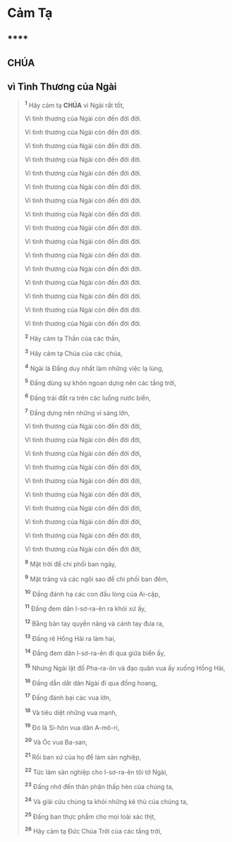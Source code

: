 # Cảm Tạ

## ****

## CHÚA

## vì Tình Thương của Ngài

> <sup><b>1</b></sup> Hãy cảm tạ **CHÚA** vì Ngài rất tốt,
>
> Vì tình thương của Ngài còn đến đời đời.
> 
> Vì tình thương của Ngài còn đến đời đời.
> 
> Vì tình thương của Ngài còn đến đời đời.
> 
> Vì tình thương của Ngài còn đến đời đời.
> 
> Vì tình thương của Ngài còn đến đời đời.
> 
> Vì tình thương của Ngài còn đến đời đời.
> 
> Vì tình thương của Ngài còn đến đời đời.
> 
> Vì tình thương của Ngài còn đến đời đời.
> 
> Vì tình thương của Ngài còn đến đời đời.
> 
> Vì tình thương của Ngài còn đến đời đời.
> 
> Vì tình thương của Ngài còn đến đời đời.
> 
> Vì tình thương của Ngài còn đến đời đời.
> 
> Vì tình thương của Ngài còn đến đời đời.
> 
> Vì tình thương của Ngài còn đến đời đời.
> 
> Vì tình thương của Ngài còn đến đời đời.
> 
> Vì tình thương của Ngài còn đến đời đời.
>
> <sup><b>2</b></sup> Hãy cảm tạ Thần của các thần,
>
> <sup><b>3</b></sup> Hãy cảm tạ Chúa của các chúa,
>
> <sup><b>4</b></sup> Ngài là Đấng duy nhất làm những việc lạ lùng,
>
> <sup><b>5</b></sup> Đấng dùng sự khôn ngoan dựng nên các tầng trời,
>
> <sup><b>6</b></sup> Đấng trải đất ra trên các luồng nước biển,
>
> <sup><b>7</b></sup> Đấng dựng nên những vì sáng lớn,
>
> Vì tình thương của Ngài còn đến đời đời,
> 
> Vì tình thương của Ngài còn đến đời đời,
> 
> Vì tình thương của Ngài còn đến đời đời,
> 
> Vì tình thương của Ngài còn đến đời đời,
> 
> Vì tình thương của Ngài còn đến đời đời,
> 
> Vì tình thương của Ngài còn đến đời đời,
> 
> Vì tình thương của Ngài còn đến đời đời,
> 
> Vì tình thương của Ngài còn đến đời đời,
> 
> Vì tình thương của Ngài còn đến đời đời,
> 
> Vì tình thương của Ngài còn đến đời đời,
>
> <sup><b>8</b></sup> Mặt trời để chi phối ban ngày,
>
> <sup><b>9</b></sup> Mặt trăng và các ngôi sao để chi phối ban đêm,
>
> <sup><b>10</b></sup> Đấng đánh hạ các con đầu lòng của Ai-cập,
>
> <sup><b>11</b></sup> Đấng đem dân I-sơ-ra-ên ra khỏi xứ ấy,
>
> <sup><b>12</b></sup> Bằng bàn tay quyền năng và cánh tay đưa ra,
>
> <sup><b>13</b></sup> Đấng rẽ Hồng Hải ra làm hai,
>
> <sup><b>14</b></sup> Đấng đem dân I-sơ-ra-ên đi qua giữa biển ấy,
>
> <sup><b>15</b></sup> Nhưng Ngài lật đổ Pha-ra-ôn và đạo quân vua ấy xuống Hồng Hải,
>
> <sup><b>16</b></sup> Đấng dẫn dắt dân Ngài đi qua đồng hoang,
>
> <sup><b>17</b></sup> Đấng đánh bại các vua lớn,
>
> <sup><b>18</b></sup> Và tiêu diệt những vua mạnh,
>
> <sup><b>19</b></sup> Đó là Si-hôn vua dân A-mô-ri,
>
> <sup><b>20</b></sup> Và Óc vua Ba-san,
>
> <sup><b>21</b></sup> Rồi ban xứ của họ để làm sản nghiệp,
>
> <sup><b>22</b></sup> Tức làm sản nghiệp cho I-sơ-ra-ên tôi tớ Ngài,
>
> <sup><b>23</b></sup> Đấng nhớ đến thân phận thấp hèn của chúng ta,
>
> <sup><b>24</b></sup> Và giải cứu chúng ta khỏi những kẻ thù của chúng ta,
>
> <sup><b>25</b></sup> Đấng ban thực phẩm cho mọi loài xác thịt,
>
> <sup><b>26</b></sup> Hãy cảm tạ Đức Chúa Trời của các tầng trời,